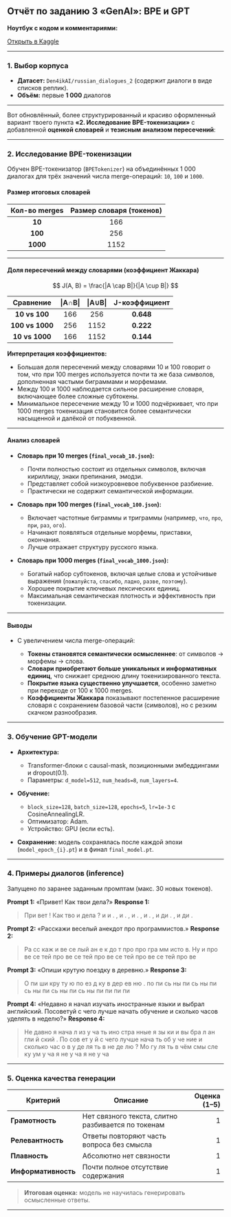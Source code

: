 ## Отчёт по заданию 3 «GenAI»: BPE и GPT


**Ноутбук с кодом и комментариями:**

[Открыть в Kaggle](https://www.kaggle.com/code/messermmp/mts-hw3-panasiuk)

---


### 1. Выбор корпуса

* **Датасет:** `Den4ikAI/russian_dialogues_2` (содержит диалоги в виде списков реплик).
* **Объём:** первые **1 000** диалогов

---

Вот обновлённый, более структурированный и красиво оформленный вариант твоего пункта **«2. Исследование BPE-токенизации»** с добавленной **оценкой словарей** и **тезисным анализом пересечений**:

---

### 2. Исследование BPE-токенизации

Обучен BPE-токенизатор (`BPETokenizer`) на объединённых 1 000 диалогах для трёх значений числа merge-операций: `10`, `100` и `1000`.

#### Размер итоговых словарей

| Кол-во merges | Размер словаря (токенов) |
| :-----------: | :----------------------: |
|     **10**    |            166           |
|    **100**    |            256           |
|    **1000**   |           1152           |

---

#### Доля пересечений между словарями (коэффициент Жаккара)

$$
J(A, B) = \frac{|A \cap B|}{|A \cup B|}
$$

|    Сравнение    | \|A∩B\| | \|A∪B\| | J-коэффициент |
| :-------------: | :-----: | :-----: | :-----------: |
|  **10 vs 100**  |   166   |   256   |   **0.648**   |
| **100 vs 1000** |   256   |   1152  |   **0.222**   |
|  **10 vs 1000** |   166   |   1152  |   **0.144**   |

**Интерпретация коэффициентов:**

* Большая доля пересечений между словарями 10 и 100 говорит о том, что при 100 merges используется почти та же база символов, дополненная частыми биграммами и морфемами.
* Между 100 и 1000 наблюдается сильное расширение словаря, включающее более сложные субтокены.
* Минимальное пересечение между 10 и 1000 подчёркивает, что при 1000 merges токенизация становится более семантически насыщенной и далёкой от побуквенной.

---

#### Анализ словарей

* **Словарь при 10 merges (`final_vocab_10.json`):**

  * Почти полностью состоит из отдельных символов, включая кириллицу, знаки препинания, эмодзи.
  * Представляет собой низкоуровневое побуквенное разбиение.
  * Практически не содержит семантической информации.

* **Словарь при 100 merges (`final_vocab_100.json`):**

  * Включает частотные биграммы и триграммы (например, `что`, `про`, `при`, `раз`, `ого`).
  * Начинают появляться отдельные морфемы, приставки, окончания.
  * Лучше отражает структуру русского языка.

* **Словарь при 1000 merges (`final_vocab_1000.json`):**

  * Богатый набор субтокенов, включая целые слова и устойчивые выражения (`пожалуйста`, `спасибо`, `ладно`, `разве`, `поэтому`).
  * Хорошее покрытие ключевых лексических единиц.
  * Максимальная семантическая плотность и эффективность при токенизации.

---

#### Выводы

* С увеличением числа merge-операций:

  * **Токены становятся семантически осмысленнее**: от символов → морфемы → слова.
  * **Словари приобретают больше уникальных и информативных единиц**, что снижает среднюю длину токенизированного текста.
  * **Покрытие языка существенно улучшается**, особенно заметно при переходе от 100 к 1000 merges.
  * **Коэффициенты Жаккара** показывают постепенное расширение словаря с сохранением базовой части (символов), но с резким скачком разнообразия.

---


### 3. Обучение GPT-модели

* **Архитектура:**

  * Transformer-блоки с causal-mask, позиционными эмбеддингами и dropout(0.1).
  * Параметры: `d_model=512`, `num_heads=8`, `num_layers=4`.
* **Обучение:**

  * `block_size=128`, `batch_size=128`, `epochs=5`, `lr=1e-3` с CosineAnnealingLR.
  * Оптимизатор: Adam.
  * Устройство: GPU (если есть).
* **Сохранение:** модель сохранялась после каждой эпохи (`model_epoch_{i}.pt`) и в финал `final_model.pt`.

---

### 4. Примеры диалогов (inference)

Запущено по заранее заданным промптам (макс. 30 новых токенов).

**Prompt 1:** «Привет! Как твои дела?»
**Response 1:**

> При вет ! Как тво и дела ? и и . , и . , и . , и . , и ди . , и ди .

**Prompt 2:** «Расскажи веселый анекдот про программистов.»
**Response 2:**

> Ра сс каж и ве се лый ан е к до т про про гра мм исто в. Ну и про ве се тей про ве се тей про ве се тей про ве се тей про ве

**Prompt 3:** «Опиши крутую поездку в деревню.»
**Response 3:**

> О пи ши кру ту ю по ез д ку в дер ев ню . по пи сь ны пи сь ны пи сь ны пи сь ны пи сь ны пи пи пи пи

**Prompt 4:**
«Недавно я начал изучать иностранные языки и выбрал английский. Посоветуй с чего лучше начать обучение и сколько часов уделять в неделю?»
**Response 4:**

> Не давно я нача л из у ча ть ино стра нные я зы ки и вы бра л ан гли й ский . По сов ет у й с чего лучше нача ть об у че ние и сколько час о в у де ля ть в не де лю ? Мо гу ля ть в чём смы сле ку ум у ча я не у ча я не у ча

---

### 5. Оценка качества генерации

| Критерий            | Описание                                           | Оценка (1–5) |
| ------------------- | -------------------------------------------------- | -----------: |
| **Грамотность**     | Нет связного текста, слитно разбивается по токенам |            1 |
| **Релевантность**   | Ответы повторяют часть вопроса без смысла          |            1 |
| **Плавность**       | Абсолютно нет связности                            |            1 |
| **Информативность** | Почти полное отсутствие содержания                 |            1 |

> **Итоговая оценка:** модель не научилась генерировать осмысленные ответы.
---
